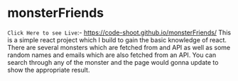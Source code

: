 # monsterFriends
`Click Here to see Live`:- https://code-shoot.github.io/monsterFriends/
This is a simple react project which I build to gain the basic knowledge of react.
There are several monsters which are fetched from and API as well as some random names and emails which are also fetched from an API.
You can search through any of the monster and the page would gonna update to show the appropriate result.
